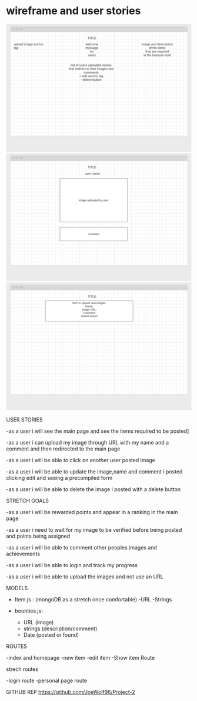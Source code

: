 # wireframe and user stories
![wireframe](/images/main_page2.png)
![wireframe](/images/show_page.png)
![wireframe](/images/new_page.png)


USER STORIES

-as a user i will see the main page and see the items required to be posted]

-as a user i can upload my image through URL with my name and a comment and then redirected to the main page

-as a user i will be able to click on another user posted image

-as a user i will be able to update the image,name and comment i posted clicking edit and seeing a precompiled form

-as a user i will be able to delete the image i posted with a delete button



STRETCH GOALS

-as a user i will be rewarded points and appear in a ranking in the main page

-as a user i need to wait for my image to be verified before being posted and points being assigned

-as a user i will be able to comment other peoples images and achievements

-as a user i will be able to login and track my progress

-as a user i will be able to upload the images and not use an URL

MODELS

- Item.js : (mongoDB as a stretch once comfortable)
  -URL 
  -Strings


- bounties.js:
  - URL (image)
  - strings (description/comment)
  - Date (posted or found)
  

ROUTES

-index and homepage
-new item
-edit item
-Show item Route

strech routes 

-login route
-personal page route

GITHUB REP
https://github.com/JoeWolf96/Project-2




